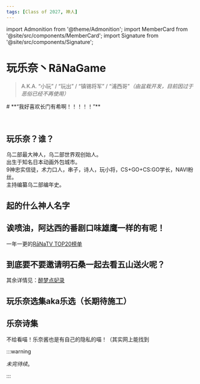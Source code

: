 ```yaml
---
tags: [Class of 2027, 神人]
---
```


import Admonition from '@theme/Admonition';
import MemberCard from '@site/src/components/MemberCard';
import Signature from '@site/src/components/Signature';

# 玩乐奈丶RāNaGame

> A.K.A. “小玩” / “玩出” / “镇锡将军” / “浦西哥”_（由盆栽开发，目前因过于恶俗已经不再使用）_

<Admonition type="tip" icon="🪴" title="进条目啥都别说，先一起喊：">
# **“我好喜欢长门有希啊！！！！！”**
</Admonition>

<MemberCard
  name="玩乐奈"
  subtitle="Author"
  avatar="https://lain.bgm.tv/pic/user/c/000/76/99/769910.jpg"
  link="https://bgm.tv/user/darjeeling39_ak"
/>

<br />

## 玩乐奈？谁？

乌二部最大神人，乌二部世界观创始人。\
出生于知名日本动画外包城市。\
9神忠实信徒，术力口人，串子，诗人，玩小将，CS+GO+CS:GO学长，NAVI粉丝。\
主持编纂乌二部编年史。

## 起的什么神人名字

## 诶喷油，阿达西的番剧口味雄鹰一样的有呢！

一年一更的[RāNaTV TOP20榜单](https://bgm.tv/index/61383)

## 到底要不要邀请明石桑一起去看五山送火呢？

其余详情见：[醉梦点妃录](https://bgm.tv/index/64721)

## 玩乐奈选集aka乐选（长期待施工）

## 乐奈诗集

不给看喵！乐奈酱也是有自己的隐私的喵！（其实网上能找到

:::warning

_未完待续_。

:::
